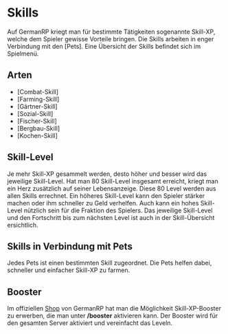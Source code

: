 # Skills 

Auf GermanRP kriegt man für bestimmte Tätigkeiten sogenannte Skill-XP, welche dem Spieler gewisse Vorteile bringen. Die Skills arbeiten in enger Verbindung mit den [Pets].
Eine Übersicht der Skills befindet sich im Spielmenü.

## Arten

* [Combat-Skill]
* [Farming-Skill]
* [Gärtner-Skill]
* [Sozial-Skill]
* [Fischer-Skill]
* [Bergbau-Skill]
* [Kochen-Skill]

## Skill-Level 
Je mehr Skill-XP gesammelt werden, desto höher und besser wird das jeweilige Skill-Level. Hat man 80 Skill-Level insgesamt erreicht, kriegt man ein Herz zusätzlich auf seiner Lebensanzeige. Diese 80 Level werden aus allen Skills errechnet.
Ein höheres Skill-Level kann den Spieler stärker machen oder ihm schneller zu Geld verhelfen. Auch kann ein hohes Skill-Level nützlich sein für die Fraktion des Spielers.
Das jeweilige Skill-Level und den Fortschritt bis zum nächsten Level ist auch in der Skill-Übersicht ersichtlich. 

## Skills in Verbindung mit Pets 
Jedes Pets ist einen bestimmten Skill zugeordnet. Die Pets helfen dabei, schneller und einfacher Skill-XP zu farmen.

## Booster 
Im offiziellen [Shop](https://germanrpofficial.tebex.io) von GermanRP hat man die Möglichkeit Skill-XP-Booster zu erwerben, die man unter **/booster** aktivieren kann. Der Booster wird für den gesamten Server aktiviert und vereinfacht das Leveln.


